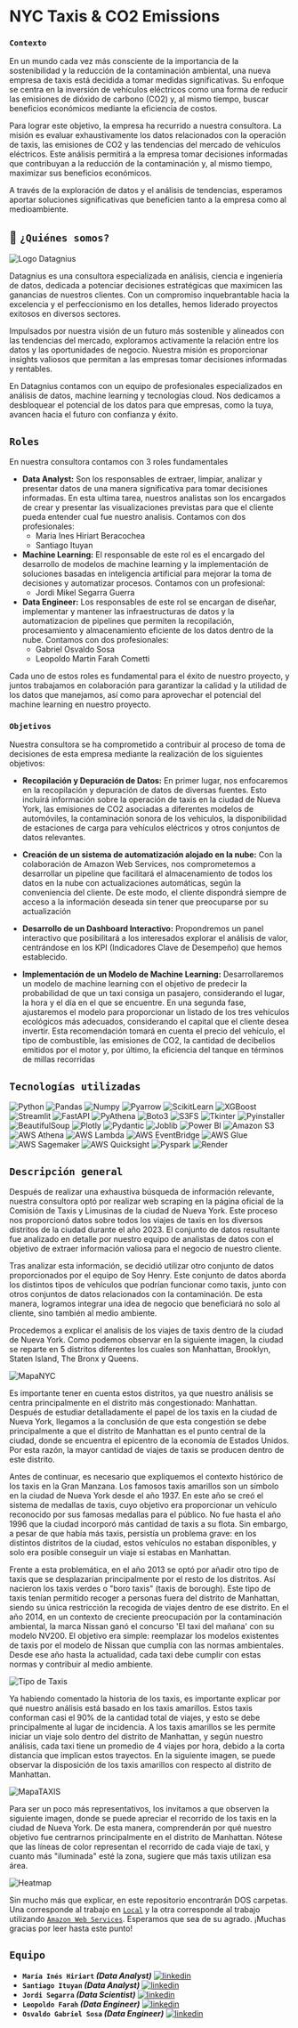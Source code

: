 # **NYC Taxis & CO2 Emissions**


### `Contexto`


En un mundo cada vez más consciente de la importancia de la sostenibilidad y la reducción de la contaminación ambiental, una nueva empresa de taxis está decidida a tomar medidas significativas. Su enfoque se centra en la inversión de vehículos eléctricos como una forma de reducir las emisiones de dióxido de carbono (CO2) y, al mismo tiempo, buscar beneficios económicos mediante la eficiencia de costos.

Para lograr este objetivo, la empresa ha recurrido a nuestra consultora. La misión es evaluar exhaustivamente los datos relacionados con la operación de taxis, las emisiones de CO2 y las tendencias del mercado de vehículos eléctricos. Este análisis permitirá a la empresa tomar decisiones informadas que contribuyan a la reducción de la contaminación y, al mismo tiempo, maximizar sus beneficios económicos.

A través de la exploración de datos y el análisis de tendencias, esperamos aportar soluciones significativas que beneficien tanto a la empresa como al medioambiente.



## 🚀 `¿Quiénes somos?`


![Logo Datagnius](1-Local/Datasets/4-Extras/datagnius_jpg.jpg)


Datagnius es una consultora especializada en análisis, ciencia e ingeniería de datos, dedicada a potenciar decisiones estratégicas que maximicen las ganancias de nuestros clientes. Con un compromiso inquebrantable hacia la excelencia y el perfeccionismo en los detalles, hemos liderado proyectos exitosos en diversos sectores.

Impulsados por nuestra visión de un futuro más sostenible y alineados con las tendencias del mercado, exploramos activamente la relación entre los datos y las oportunidades de negocio. Nuestra misión es proporcionar insights valiosos que permitan a las empresas tomar decisiones informadas y rentables.

En Datagnius contamos con un equipo de profesionales especializados en análisis de datos, machine learning y tecnologías cloud. Nos dedicamos a desbloquear el potencial de los datos para que empresas, como la tuya, avancen hacia el futuro con confianza y éxito.


## `Roles`


En nuestra consultora contamos con 3 roles fundamentales
 - **Data Analyst:** Son los responsables de extraer, limpiar, analizar y presentar datos de una manera significativa para tomar decisiones informadas. En esta ultima tarea, nuestros analistas son los encargados de crear y presentar las visualizaciones previstas para que el cliente pueda entender cual fue nuestro analisis. 
 Contamos con dos profesionales:
    - Maria Ines Hiriart Beracochea
    - Santiago Ituyan
 - **Machine Learning:** El responsable de este rol es el encargado del desarrollo de modelos de machine learning y la implementación de soluciones basadas en inteligencia artificial para mejorar la toma de decisiones y automatizar procesos.
 Contamos con un profesional:
    - Jordi Mikel Segarra Guerra
- **Data Engineer:** Los responsables de este rol se encargan de diseñar, implementar y mantener las infraestructuras de datos y la automatizacion de pipelines que permiten la recopilación, procesamiento y almacenamiento eficiente de los datos dentro de la nube.
Contamos con dos profesionales:
    - Gabriel Osvaldo Sosa
    - Leopoldo Martin Farah Cometti

Cada uno de estos roles es fundamental para el éxito de nuestro proyecto, y juntos trabajamos en colaboración para garantizar la calidad y la utilidad de los datos que manejamos, así como para aprovechar el potencial del machine learning en nuestro proyecto.
    

### `Objetivos`


Nuestra consultora se ha comprometido a contribuir al proceso de toma de decisiones de esta empresa mediante la realización de los siguientes objetivos:

- **Recopilación y Depuración de Datos:** En primer lugar, nos enfocaremos en la recopilación y depuración de datos de diversas fuentes. Esto incluirá información sobre la operación de taxis en la ciudad de Nueva York, las emisiones de CO2 asociadas a diferentes modelos de automóviles, la contaminación sonora de los vehiculos, la disponibilidad de estaciones de carga para vehículos eléctricos y otros conjuntos de datos relevantes.

- **Creación de un sistema de automatización alojado en la nube:** Con la colaboración de Amazon Web Services, nos comprometemos a desarrollar un pipeline que facilitará el almacenamiento de todos los datos en la nube con actualizaciones automáticas, según la conveniencia del cliente. De este modo, el cliente dispondrá siempre de acceso a la información deseada sin tener que preocuparse por su actualización

- **Desarrollo de un Dashboard Interactivo:** Propondremos un panel interactivo que posibilitará a los interesados explorar el análisis de valor, centrándose en los KPI (Indicadores Clave de Desempeño) que hemos establecido.

- **Implementación de un Modelo de Machine Learning:** Desarrollaremos un modelo de machine learning con el objetivo de predecir la probabilidad de que un taxi consiga un pasajero, considerando el lugar, la hora y el día en el que se encuentre. En una segunda fase, ajustaremos el modelo para proporcionar un listado de los tres vehículos ecológicos más adecuados, considerando el capital que el cliente desea invertir. Esta recomendación tomará en cuenta el precio del vehículo, el tipo de combustible, las emisiones de CO2, la cantidad de decibelios emitidos por el motor y, por último, la eficiencia del tanque en términos de millas recorridas


## `Tecnologías utilizadas`


![Python](https://img.shields.io/badge/Python-black?style=flat&logo=python)
![Pandas](https://img.shields.io/badge/Pandas-black?style=flat&logo=pandas)
![Numpy](https://img.shields.io/badge/Numpy-black?style=flat&logo=Numpy)
![Pyarrow](https://img.shields.io/badge/Pyarrow-black?style=flat&logo=python&logoColor=white)
![ScikitLearn](https://img.shields.io/badge/ScikitLearn-black?style=flat&logo=Scikit-Learn)
![XGBoost](https://img.shields.io/badge/XGBoost-black?style=flat&logo=scikit-learn)
![Streamlit](https://img.shields.io/badge/Streamlit-black?style=flat&logo=streamlit)
![FastAPI](https://img.shields.io/badge/FastAPI-black?style=flat&logo=fastapi)
![PyAthena](https://img.shields.io/badge/PyAthena-black?style=flat&logo=python&logoColor=purple)
![Boto3](https://img.shields.io/badge/Boto3-black?style=flat&logo=AWS%20Organizations)
![S3FS](https://img.shields.io/badge/S3FS-black?style=flat&logo=AMAZON%20S3&logoColor=white)
![Tkinter](https://img.shields.io/badge/Tkinter-black?style=flat&logo=python&logoColor=white)
![Pyinstaller](https://img.shields.io/badge/Pyinstaller-black?style=flat&logo=python&logoColor=white)
![BeautifulSoup](https://img.shields.io/badge/BeautifulSoup-black?style=flat&logo=coffeescript)
![Plotly](https://img.shields.io/badge/Plotly-black?style=flat&logo=plotly)
![Pydantic](https://img.shields.io/badge/Pydantic-black?style=flat&logo=pydantic)
![Joblib](https://img.shields.io/badge/Joblib-black?style=flat&logo=Python)
![Power BI](https://img.shields.io/badge/Power%20BI-black?style=flat&logo=Power%20bi)
![Amazon S3](https://img.shields.io/badge/AWS%20S3-black?style=flat&logo=Amazon%20S3)
![AWS Athena](https://img.shields.io/badge/AWS%20Athena-black?style=flat&logo=Amazon%20AWS&logoColor=purple)
![AWS Lambda](https://img.shields.io/badge/AWS%20Lambda-black?style=flat&logo=AWS%20lambda)
![AWS EventBridge](https://img.shields.io/badge/AWS%20EventBridge-black?style=flat&logo=aws%20lambda&logoColor=%20pink)
![AWS Glue](https://img.shields.io/badge/AWS%20Glue-black?style=flat&logo=AWS%20OrganizationS&logoColor=blue)
![AWS Sagemaker](https://img.shields.io/badge/AWS%20Sagemaker-black?style=flat&logo=AmazonAWS&logoColor=green)
![AWS Quicksight](https://img.shields.io/badge/AWS%20Quicksight-black?style=flat&logo=AmazonAWS&logoColor=yellow)
![Pyspark](https://img.shields.io/badge/Pyspark-black?style=flat&logo=apache%20spark)
![Render](https://img.shields.io/badge/Render-black?style=flat&logo=RENDER)


## `Descripción general`

Después de realizar una exhaustiva búsqueda de información relevante, nuestra consultora optó por realizar web scraping en la página oficial de la Comisión de Taxis y Limusinas de la ciudad de Nueva York. Este proceso nos proporcionó datos sobre todos los viajes de taxis en los diversos distritos de la ciudad durante el año 2023. El conjunto de datos resultante fue analizado en detalle por nuestro equipo de analistas de datos con el objetivo de extraer información valiosa para el negocio de nuestro cliente.

Tras analizar esta información, se decidió utilizar otro conjunto de datos proporcionados por el equipo de Soy Henry. Este conjunto de datos aborda los distintos tipos de vehículos que podrían funcionar como taxis, junto con otros conjuntos de datos relacionados con la contaminación. De esta manera, logramos integrar una idea de negocio que beneficiará no solo al cliente, sino también al medio ambiente.

Procedemos a explicar el analisis de los viajes de taxis dentro de la ciudad de Nueva York. Como podemos observar en la siguiente imagen, la ciudad se reparte en 5 distritos diferentes los cuales son Manhattan, Brooklyn, Staten Island, The Bronx y Queens.
 
![MapaNYC](1-Local/Datasets/4-Extras/mapaNYC.jpg)

Es importante tener en cuenta estos distritos, ya que nuestro análisis se centra principalmente en el distrito más congestionado: Manhattan. Después de estudiar detalladamente el papel de los taxis en la ciudad de Nueva York, llegamos a la conclusión de que esta congestión se debe principalmente a que el distrito de Manhattan es el punto central de la ciudad, donde se encuentra el epicentro de la economía de Estados Unidos. Por esta razón, la mayor cantidad de viajes de taxis se producen dentro de este distrito.

Antes de continuar, es necesario que expliquemos el contexto histórico de los taxis en la Gran Manzana. Los famosos taxis amarillos son un símbolo en la ciudad de Nueva York desde el año 1937. En este año se creó el sistema de medallas de taxis, cuyo objetivo era proporcionar un vehículo reconocido por sus famosas medallas para el público. No fue hasta el año 1996 que la ciudad incorporó más cantidad de taxis a su flota. Sin embargo, a pesar de que había más taxis, persistía un problema grave: en los distintos distritos de la ciudad, estos vehículos no estaban disponibles, y solo era posible conseguir un viaje si estabas en Manhattan.

Frente a esta problemática, en el año 2013 se optó por añadir otro tipo de taxis que se desplazarían principalmente por el resto de los distritos. Así nacieron los taxis verdes o "boro taxis" (taxis de borough). Este tipo de taxis tenían permitido recoger a personas fuera del distrito de Manhattan, siendo su única restricción la recogida de viajes dentro de ese distrito. En el año 2014, en un contexto de creciente preocupación por la contaminación ambiental, la marca Nissan ganó el concurso 'El taxi del mañana' con su modelo NV200. El objetivo era simple: reemplazar los modelos existentes de taxis por el modelo de Nissan que cumplía con las normas ambientales. Desde ese año hasta la actualidad, cada taxi debe cumplir con estas normas y contribuir al medio ambiente.

![Tipo de Taxis](1-Local/Datasets/4-Extras/TipotaxiNYC.jpeg)

Ya habiendo comentado la historia de los taxis, es importante explicar por qué nuestro análisis está basado en los taxis amarillos. Estos taxis conforman casi el 90% de la cantidad total de viajes, y esto se debe principalmente al lugar de incidencia. A los taxis amarillos se les permite iniciar un viaje solo dentro del distrito de Manhattan, y según nuestro análisis, cada taxi tiene un promedio de 4 viajes por hora, debido a la corta distancia que implican estos trayectos. En la siguiente imagen, se puede observar la disposición de los taxis amarillos con respecto al distrito de Manhattan.

![MapaTAXIS](1-Local/Datasets/4-Extras/mapaNYC.jpeg)

Para ser un poco más representativos, los invitamos a que observen la siguiente imagen, donde se puede apreciar el recorrido de los taxis en la ciudad de Nueva York. De esta manera, comprenderán por qué nuestro objetivo fue centrarnos principalmente en el distrito de Manhattan. Nótese que las líneas de color representan el recorrido de cada viaje de taxi, y cuanto más "iluminada" esté la zona, sugiere que más taxis utilizan esa área. 

![Heatmap](1-Local/Datasets/4-Extras/HeatmapNYC.jpeg)

Sin mucho más que explicar, en este repositorio encontrarán DOS carpetas. Una corresponde al trabajo en [`Local`](1-Local) y la otra corresponde al trabajo utilizando [`Amazon Web Services`](2-AWS). Esperamos que sea de su agrado. ¡Muchas gracias por leer hasta este punto!


## `Equipo`

* **`María Inés Hiriart` _(Data Analyst)_**   [![linkedin](https://img.shields.io/badge/linkedin-0077B5?style=for-the-badge&logo=linkedin&logoColor=white)](https://www.linkedin.com/in/mhiriart/)
* **`Santiago Ituyan` _(Data Analyst)_**   [![linkedin](https://img.shields.io/badge/linkedin-0077B5?style=for-the-badge&logo=linkedin&logoColor=white)](https://www.linkedin.com/in/santiago-ituyan-a3274613a/)
* **`Jordi Segarra` _(Data Scientist)_**   [![linkedin](https://img.shields.io/badge/linkedin-0077B5?style=for-the-badge&logo=linkedin&logoColor=white)](https://www.linkedin.com/in/jordi-segarra-031676238/)
* **`Leopoldo Farah` _(Data Engineer)_**   [![linkedin](https://img.shields.io/badge/linkedin-0077B5?style=for-the-badge&logo=linkedin&logoColor=white)](https://www.linkedin.com/in/leopoldo-farah-618b00271/)
* **`Osvaldo Gabriel Sosa` _(Data Engineer)_**   [![linkedin](https://img.shields.io/badge/linkedin-0077B5?style=for-the-badge&logo=linkedin&logoColor=white)](https://www.linkedin.com/in/gabriel-sosa26/)